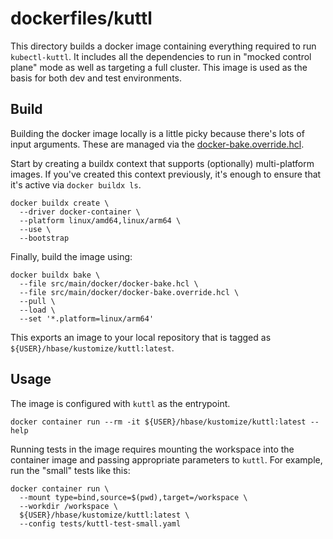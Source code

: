 <!--
 Licensed to the Apache Software Foundation (ASF) under one
 or more contributor license agreements.  See the NOTICE file
 distributed with this work for additional information
 regarding copyright ownership.  The ASF licenses this file
 to you under the Apache License, Version 2.0 (the
 "License"); you may not use this file except in compliance
 with the License.  You may obtain a copy of the License at

     http://www.apache.org/licenses/LICENSE-2.0

 Unless required by applicable law or agreed to in writing, software
 distributed under the License is distributed on an "AS IS" BASIS,
 WITHOUT WARRANTIES OR CONDITIONS OF ANY KIND, either express or implied.
 See the License for the specific language governing permissions and
 limitations under the License.
-->

# dockerfiles/kuttl

This directory builds a docker image containing everything required to run `kubectl-kuttl`. It
includes all the dependencies to run in "mocked control plane" mode as well as targeting a full
cluster. This image is used as the basis for both dev and test environments.

## Build

Building the docker image locally is a little picky because there's lots of input arguments. These
are managed via the [docker-bake.override.hcl](./docker-bake.override.hcl).

Start by creating a buildx context that supports (optionally) multi-platform images. If you've
created this context previously, it's enough to ensure that it's active via `docker buildx ls`.

```shell
docker buildx create \
  --driver docker-container \
  --platform linux/amd64,linux/arm64 \
  --use \
  --bootstrap
```

Finally, build the image using:

```shell
docker buildx bake \
  --file src/main/docker/docker-bake.hcl \
  --file src/main/docker/docker-bake.override.hcl \
  --pull \
  --load \
  --set '*.platform=linux/arm64'
```

This exports an image to your local repository that is tagged as `${USER}/hbase/kustomize/kuttl:latest`.

## Usage

The image is configured with `kuttl` as the entrypoint.

```shell
docker container run --rm -it ${USER}/hbase/kustomize/kuttl:latest --help
```

Running tests in the image requires mounting the workspace into the container image and passing
appropriate parameters to `kuttl`. For example, run the "small" tests like this:

```shell
docker container run \
  --mount type=bind,source=$(pwd),target=/workspace \
  --workdir /workspace \
  ${USER}/hbase/kustomize/kuttl:latest \
  --config tests/kuttl-test-small.yaml
```
